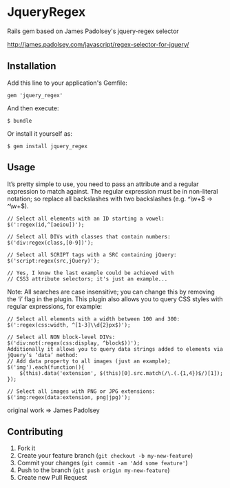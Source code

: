 # JqueryRegex

Rails gem based on James Padolsey's jquery-regex selector

http://james.padolsey.com/javascript/regex-selector-for-jquery/

## Installation

Add this line to your application's Gemfile:

    gem 'jquery_regex'

And then execute:

    $ bundle

Or install it yourself as:

    $ gem install jquery_regex

## Usage

It’s pretty simple to use, you need to pass an attribute and a regular expression to match against. The regular expression must be in non-literal notation; so replace all backslashes with two backslashes (e.g. ^\w+$ -> ^\\w+$).
    
    // Select all elements with an ID starting a vowel:
    $(':regex(id,^[aeiou])');
 
    // Select all DIVs with classes that contain numbers:
    $('div:regex(class,[0-9])');
 
    // Select all SCRIPT tags with a SRC containing jQuery:
    $('script:regex(src,jQuery)');
 
    // Yes, I know the last example could be achieved with 
    // CSS3 attribute selectors; it's just an example...

Note: All searches are case insensitive; you can change this by removing the ‘i’ flag in the plugin.
This plugin also allows you to query CSS styles with regular expressions, for example:

    // Select all elements with a width between 100 and 300:
    $(':regex(css:width, ^[1-3]\\d{2}px$)');
     
    // Select all NON block-level DIVs:
    $('div:not(:regex(css:display, ^block$))');
    Additionally it allows you to query data strings added to elements via jQuery’s ‘data’ method:
    // Add data property to all images (just an example);
    $('img').each(function(){
        $(this).data('extension', $(this)[0].src.match(/\.(.{1,4})$/)[1]);
    });
     
    // Select all images with PNG or JPG extensions:
    $('img:regex(data:extension, png|jpg)');

original work => James Padolsey

## Contributing

1. Fork it
2. Create your feature branch (`git checkout -b my-new-feature`)
3. Commit your changes (`git commit -am 'Add some feature'`)
4. Push to the branch (`git push origin my-new-feature`)
5. Create new Pull Request

